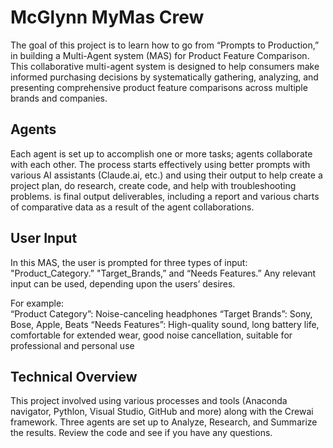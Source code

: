 # McGlynn MyMas Crew

The goal of this project is to learn how to go from “Prompts to Production,” in building a Multi-Agent system (MAS) for Product Feature Comparison. 
This collaborative multi-agent system is designed to help consumers make informed purchasing decisions by systematically gathering, analyzing, and presenting comprehensive product feature comparisons across multiple brands and companies.

## Agents
Each agent is set up to accomplish one or more tasks; agents collaborate with each other.  The process starts effectively using better prompts with various AI assistants (Claude.ai, etc.)  and using their output to help create a project plan, do research, create code, and help with troubleshooting problems.  is final output deliverables, including a report and various charts of comparative data as a result of the agent collaborations. 

## User Input
In this MAS, the user is prompted for three types of input:  "Product_Category.” "Target_Brands,” and “Needs Features.”  Any relevant input can be used, depending upon the users’ desires.

For example:  
“Product Category”: Noise-canceling headphones
“Target Brands”: Sony, Bose, Apple, Beats
“Needs Features”: High-quality sound, long battery life, comfortable for extended wear, good noise cancellation, suitable for professional and personal use

## Technical Overview
This project involved using various processes and tools (Anaconda navigator, Pythlon, Visual Studio, GitHub and more) along with the Crewai framework. Three agents are set up to Analyze, Research, and Summarize the results. Review the code and see if you have any questions. 

